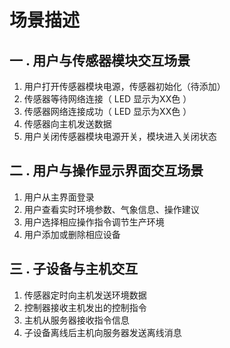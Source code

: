 # 场景描述



## 一 .  用户与传感器模块交互场景

1. 用户打开传感器模块电源，传感器初始化（待添加）
2. 传感器等待网络连接（ LED 显示为XX色 ）
3. 传感器网络连接成功（ LED 显示为XX色 ）
4. 传感器向主机发送数据
5. 用户关闭传感器模块电源开关，模块进入关闭状态

## 二 .  用户与操作显示界面交互场景

1. 用户从主界面登录
2. 用户查看实时环境参数、气象信息、操作建议
3. 用户选择相应操作指令调节生产环境
4. 用户添加或删除相应设备

## 三 .  子设备与主机交互

1. 传感器定时向主机发送环境数据
2. 控制器接收主机发出的控制指令
3. 主机从服务器接收指令信息
4. 子设备离线后主机向服务器发送离线消息



